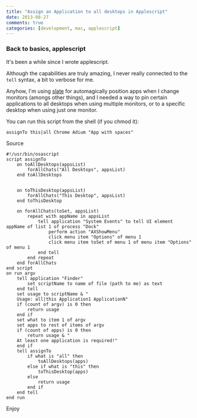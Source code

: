 ```yaml
---
title: "Assign an Application to all desktops in Applescript"
date: 2013-08-27
comments: true
categories: [development, mac, applescript]
---
```


### Back to basics, applescript

It's been a while since I wrote applescript.

Although the capabilities are truly amazing, I never really connected to the `tell` syntax, a bit to verbose for me.

Anyhow, I'm using [slate](https://github.com/jigish/slate) for automagically position apps when I change monitors (amongs other things), and I needed a way to pin certain applications to all desktops when using multiple monitors, or to a specific desktop when using just one monitor.

You can run this script from the shell (if you chmod it): 

```applescript
assignTo this|all Chrome Adium "App with spaces"
```

Source

```applescript
#!/usr/bin/osascript
script assignTo
	on toAllDesktops(appsList)
		forAllChats("All Desktops", appsList)
	end toAllDesktops
	
	
	on toThisDesktop(appsList)
		forAllChats("This Desktop", appsList)
	end toThisDesktop
	
	on forAllChats(toSet, appsList)
		repeat with appName in appsList
			tell application "System Events" to tell UI element appName of list 1 of process "Dock"
				perform action "AXShowMenu"
				click menu item "Options" of menu 1
				click menu item toSet of menu 1 of menu item "Options" of menu 1
			end tell
		end repeat
	end forAllChats
end script
on run argv
    tell application "Finder"
        set scriptName to name of file (path to me) as text
    end tell
	set usage to scriptName & "
	Usage: all|this Application1 ApplicationN"
	if (count of argv) is 0 then
		return usage
	end if
	set what to item 1 of argv
	set apps to rest of items of argv
	if (count of apps) is 0 then
		return usage & "
	At least one application is required!"
	end if
	tell assignTo
		if what is "all" then
			toAllDesktops(apps)
		else if what is "this" then
			toThisDesktop(apps)
		else
			return usage
		end if
	end tell
end run

```

Enjoy
